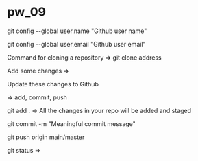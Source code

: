 # pw_09

<!-- Install git -->

<!-- Configure github on local system -->

git config --global user.name "Github user name"

git config --global user.email "Github user email"

Command for cloning a repository => git clone address

Add some changes =>

Update these changes to Github

=> add, commit, push

git add . => All the changes in your repo will be added and staged

git commit -m "Meaningful commit message"

git push origin main/master

git status =>
